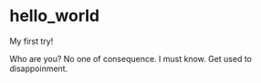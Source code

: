 # hello_world
My first try!


Who are you?
No one of consequence.
I must know.
Get used to disappoinment.
